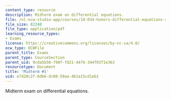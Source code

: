 ```yaml
---
content_type: resource
description: Midterm exam on differential equations.
file: /ol-ocw-studio-app/courses/18-034-honors-differential-equations-spring-2009/e7d28c2f6db6dc0859aa4b1a15cd1eb1_MIT18_034s09_exam01_midterm01.pdf
file_size: 82248
file_type: application/pdf
learning_resource_types:
- Exams
license: https://creativecommons.org/licenses/by-nc-sa/4.0/
ocw_type: OCWFile
parent_title: Exams
parent_type: CourseSection
parent_uid: 9cda5b58-798f-fd21-4476-344f03f1e363
resourcetype: Document
title: 'Midterm #1'
uid: e7d28c2f-6db6-dc08-59aa-4b1a15cd1eb1
---
```

Midterm exam on differential equations.